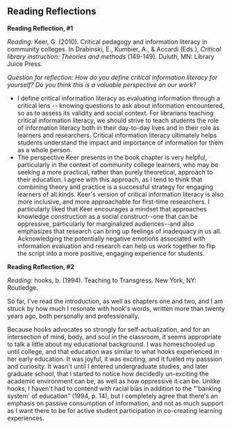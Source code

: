 ## Reading Reflections

**Reading Reflection, #1**

*Reading:* Keer, G. (2010). Critical pedagogy and information literacy in community colleges. In Drabinski, E., Kumbier, A., & Accardi (Eds.), *Critical library instruction: Theories and methods* (149-149). Duluth, MN: Library Juice Press.

*Question for reflection: How do you define critical information literacy for yourself? Do you think this is a valuable perspective on our work?*
- I define critical information literacy as evaluating information through a critical lens -- knowing questions to ask about information encountered, so as to assess its validity and social context. For librarians teaching critical information literacy, we should strive to teach students the role of information literacy both in their day-to-day lives and in their role as learners and researchers. Critical information literacy ultimately helps students understand the impact and importance of information for them as a whole person. 
- The perspective Keer presents in the book chapter is very helpful, particularly in the context of community college learners, who may be seeking a more practical, rather than purely theoretical, approach to their education. I agree with this approach, as I tend to think that combining theory and practice is a successful strategy for engaging learners of all kinds. Keer's version of critical information literacy is also more inclusive, and more approachable for first-time researchers. I particularly liked that Keer encourages a mindset that approaches knowledge construction as a social construct--one that can be oppressive, particularly for marginalized audiences--and also emphasizes that research can bring up feelings of inadequacy in us all. Acknowledging the potentially negative emotions associated with information evaluation and research can help us work together to flip the script into a more positive, engaging experience for students. 

**Reading Reflection, #2**

*Reading:* hooks, b. (1994). Teaching to Transgress. New York, NY: Routledge.

So far, I've read the introduction, as well as chapters one and two, and I am struck by how much I resonate with hook's words, written more than twenty years ago, both personally and professionally. 

Because hooks advocates so strongly for self-actualization, and for an intersection of mind, body, and soul in the classroom, it seems appropriate to talk a little about my educational background. I was homeschooled up until college, and that education was similar to what hooks experienced in her early education. It was joyful, it was exciting, and it fueled my passsion and curiosity. It wasn't until I entered undergraduate studies, and later graduate school, that I started to notice how decidedly un-exciting the academic environment can be, as well as how oppressive it can be. Unlike hooks, I haven't had to contend with racial bias in addition to the "'banking system' of education" (1994, p. 14), but I completely agree that there's an emphasis on passive consumption of information, and not as much support as I want there to be for active student participation in co-creating learning experiences.

